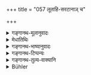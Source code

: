 +++
title = "057 लूताहि-सरटानाञ् च"

+++

<details><summary>गङ्गानथ-मूलानुवादः</summary>

The Brāhmaṇa who steals gold shall (enter) a thousand times into the womb of the spider, the snake, the lizard, of aquatic animals or of carnivorous Piśācas.—(57)
</details>

<details><summary>मेधातिथिः</summary>

(अग्रिमे श्लोके व्याख्यातम्।)
</details>

<details><summary>गङ्गानथ-भाष्यानुवादः</summary>

\[The *Bhāṣya* has nothing to say on this.\]
</details>

<details><summary>गङ्गानथ-टिप्पन्यः</summary>

This verse is quoted in *Mitākṣarā* (3.208), which explains ‘*lūtā*’ as the spider, and ‘*saraṭa*’ as the lizard;—and in *Parāśaramādhava* (Prāyaścitta, p. 511).
</details>

<details><summary>गङ्गानथ-तुल्य-वाक्यानि</summary>

**(verses 12.53-59)**

See Comparative notes for [Verse 12.53].
</details>

<details><summary>Bühler</summary>

057	A Brahmana who steals (the gold of a Brahmana shall pass) a thousand times (through the bodies) of spiders, snakes and lizards, of aquatic animals and of destructive Pisakas.
</details>
